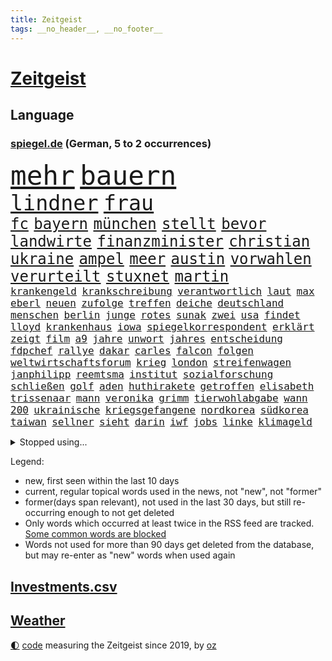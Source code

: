 ```yaml
---
title: Zeitgeist
tags: __no_header__, __no_footer__
---
```


# [Zeitgeist](https://oliz.io/zeitgeist/)

## Language

<h3><a href="https://www.spiegel.de" target="_blank">spiegel.de</a> (German, 5 to 2 occurrences)</h3>
<p style="font-family:monospace">
<span style="font-size:32pt"><a href="news_links.html#mehr" class="current">mehr</a></span>
<span style="font-size:32pt"><a href="news_links.html#bauern" class="current">bauern</a></span>
<br>
<span style="font-size:25pt"><a href="news_links.html#lindner" class="current">lindner</a></span>
<span style="font-size:25pt"><a href="news_links.html#frau" class="current">frau</a></span>
<br>
<span style="font-size:18pt"><a href="news_links.html#fc" class="current">fc</a></span>
<span style="font-size:18pt"><a href="news_links.html#bayern" class="current">bayern</a></span>
<span style="font-size:18pt"><a href="news_links.html#münchen" class="current">münchen</a></span>
<span style="font-size:18pt"><a href="news_links.html#stellt" class="current">stellt</a></span>
<span style="font-size:18pt"><a href="news_links.html#bevor" class="current">bevor</a></span>
<span style="font-size:18pt"><a href="news_links.html#landwirte" class="current">landwirte</a></span>
<span style="font-size:18pt"><a href="news_links.html#finanzminister" class="current">finanzminister</a></span>
<span style="font-size:18pt"><a href="news_links.html#christian" class="current">christian</a></span>
<span style="font-size:18pt"><a href="news_links.html#ukraine" class="current">ukraine</a></span>
<span style="font-size:18pt"><a href="news_links.html#ampel" class="current">ampel</a></span>
<span style="font-size:18pt"><a href="news_links.html#meer" class="current">meer</a></span>
<span style="font-size:18pt"><a href="news_links.html#austin" class="current">austin</a></span>
<span style="font-size:18pt"><a href="news_links.html#vorwahlen" class="current">vorwahlen</a></span>
<span style="font-size:18pt"><a href="news_links.html#verurteilt" class="current">verurteilt</a></span>
<span style="font-size:18pt"><a href="news_links.html#stuxnet" class="new">stuxnet</a></span>
<span style="font-size:18pt"><a href="news_links.html#martin" class="current">martin</a></span>
<br>
<span style="font-size:12pt"><a href="news_links.html#krankengeld" class="new">krankengeld</a></span>
<span style="font-size:12pt"><a href="news_links.html#krankschreibung" class="current">krankschreibung</a></span>
<span style="font-size:12pt"><a href="news_links.html#verantwortlich" class="current">verantwortlich</a></span>
<span style="font-size:12pt"><a href="news_links.html#laut" class="current">laut</a></span>
<span style="font-size:12pt"><a href="news_links.html#max" class="current">max</a></span>
<span style="font-size:12pt"><a href="news_links.html#eberl" class="new">eberl</a></span>
<span style="font-size:12pt"><a href="news_links.html#neuen" class="current">neuen</a></span>
<span style="font-size:12pt"><a href="news_links.html#zufolge" class="current">zufolge</a></span>
<span style="font-size:12pt"><a href="news_links.html#treffen" class="current">treffen</a></span>
<span style="font-size:12pt"><a href="news_links.html#deiche" class="current">deiche</a></span>
<span style="font-size:12pt"><a href="news_links.html#deutschland" class="current">deutschland</a></span>
<span style="font-size:12pt"><a href="news_links.html#menschen" class="current">menschen</a></span>
<span style="font-size:12pt"><a href="news_links.html#berlin" class="current">berlin</a></span>
<span style="font-size:12pt"><a href="news_links.html#junge" class="current">junge</a></span>
<span style="font-size:12pt"><a href="news_links.html#rotes" class="current">rotes</a></span>
<span style="font-size:12pt"><a href="news_links.html#sunak" class="current">sunak</a></span>
<span style="font-size:12pt"><a href="news_links.html#zwei" class="current">zwei</a></span>
<span style="font-size:12pt"><a href="news_links.html#usa" class="current">usa</a></span>
<span style="font-size:12pt"><a href="news_links.html#findet" class="current">findet</a></span>
<span style="font-size:12pt"><a href="news_links.html#lloyd" class="current">lloyd</a></span>
<span style="font-size:12pt"><a href="news_links.html#krankenhaus" class="current">krankenhaus</a></span>
<span style="font-size:12pt"><a href="news_links.html#iowa" class="new">iowa</a></span>
<span style="font-size:12pt"><a href="news_links.html#spiegelkorrespondent" class="current">spiegelkorrespondent</a></span>
<span style="font-size:12pt"><a href="news_links.html#erklärt" class="current">erklärt</a></span>
<span style="font-size:12pt"><a href="news_links.html#zeigt" class="current">zeigt</a></span>
<span style="font-size:12pt"><a href="news_links.html#film" class="current">film</a></span>
<span style="font-size:12pt"><a href="news_links.html#a9" class="new">a9</a></span>
<span style="font-size:12pt"><a href="news_links.html#jahre" class="current">jahre</a></span>
<span style="font-size:12pt"><a href="news_links.html#unwort" class="new">unwort</a></span>
<span style="font-size:12pt"><a href="news_links.html#jahres" class="current">jahres</a></span>
<span style="font-size:12pt"><a href="news_links.html#entscheidung" class="current">entscheidung</a></span>
<span style="font-size:12pt"><a href="news_links.html#fdpchef" class="current">fdpchef</a></span>
<span style="font-size:12pt"><a href="news_links.html#rallye" class="new">rallye</a></span>
<span style="font-size:12pt"><a href="news_links.html#dakar" class="new">dakar</a></span>
<span style="font-size:12pt"><a href="news_links.html#carles" class="new">carles</a></span>
<span style="font-size:12pt"><a href="news_links.html#falcon" class="new">falcon</a></span>
<span style="font-size:12pt"><a href="news_links.html#folgen" class="current">folgen</a></span>
<span style="font-size:12pt"><a href="news_links.html#weltwirtschaftsforum" class="new">weltwirtschaftsforum</a></span>
<span style="font-size:12pt"><a href="news_links.html#krieg" class="current">krieg</a></span>
<span style="font-size:12pt"><a href="news_links.html#london" class="current">london</a></span>
<span style="font-size:12pt"><a href="news_links.html#streifenwagen" class="current">streifenwagen</a></span>
<span style="font-size:12pt"><a href="news_links.html#janphilipp" class="new">janphilipp</a></span>
<span style="font-size:12pt"><a href="news_links.html#reemtsma" class="new">reemtsma</a></span>
<span style="font-size:12pt"><a href="news_links.html#institut" class="current">institut</a></span>
<span style="font-size:12pt"><a href="news_links.html#sozialforschung" class="new">sozialforschung</a></span>
<span style="font-size:12pt"><a href="news_links.html#schließen" class="current">schließen</a></span>
<span style="font-size:12pt"><a href="news_links.html#golf" class="current">golf</a></span>
<span style="font-size:12pt"><a href="news_links.html#aden" class="current">aden</a></span>
<span style="font-size:12pt"><a href="news_links.html#huthirakete" class="new">huthirakete</a></span>
<span style="font-size:12pt"><a href="news_links.html#getroffen" class="current">getroffen</a></span>
<span style="font-size:12pt"><a href="news_links.html#elisabeth" class="new">elisabeth</a></span>
<span style="font-size:12pt"><a href="news_links.html#trissenaar" class="new">trissenaar</a></span>
<span style="font-size:12pt"><a href="news_links.html#mann" class="current">mann</a></span>
<span style="font-size:12pt"><a href="news_links.html#veronika" class="current">veronika</a></span>
<span style="font-size:12pt"><a href="news_links.html#grimm" class="current">grimm</a></span>
<span style="font-size:12pt"><a href="news_links.html#tierwohlabgabe" class="new">tierwohlabgabe</a></span>
<span style="font-size:12pt"><a href="news_links.html#wann" class="current">wann</a></span>
<span style="font-size:12pt"><a href="news_links.html#200" class="current">200</a></span>
<span style="font-size:12pt"><a href="news_links.html#ukrainische" class="current">ukrainische</a></span>
<span style="font-size:12pt"><a href="news_links.html#kriegsgefangene" class="new">kriegsgefangene</a></span>
<span style="font-size:12pt"><a href="news_links.html#nordkorea" class="current">nordkorea</a></span>
<span style="font-size:12pt"><a href="news_links.html#südkorea" class="current">südkorea</a></span>
<span style="font-size:12pt"><a href="news_links.html#taiwan" class="current">taiwan</a></span>
<span style="font-size:12pt"><a href="news_links.html#sellner" class="new">sellner</a></span>
<span style="font-size:12pt"><a href="news_links.html#sieht" class="current">sieht</a></span>
<span style="font-size:12pt"><a href="news_links.html#darin" class="current">darin</a></span>
<span style="font-size:12pt"><a href="news_links.html#iwf" class="new">iwf</a></span>
<span style="font-size:12pt"><a href="news_links.html#jobs" class="current">jobs</a></span>
<span style="font-size:12pt"><a href="news_links.html#linke" class="current">linke</a></span>
<span style="font-size:12pt"><a href="news_links.html#klimageld" class="current">klimageld</a></span>
</p>
<details>
<summary>Stopped using...</summary>
<p class="former" style="font-size:12pt">
verschiedene(1180) aufnehmen(1179) eröffnet(1179) gipfel(1179) jan(1178) programm(1178) schwarzen(1178) statement(1178) rasant(1177) brutale(1176) gerhard(1176) innenministerium(1176) mali(1176) schadet(1176) sieger(1176) verboten(1176) behauptet(1175) besiegt(1175) entschädigung(1175) esken(1175) mainz(1175) saskia(1175) verlust(1175) einzelne(1174) gefährlichen(1174) hsv(1174) priester(1174) verhandelt(1174) benzin(1173) brücke(1173) tobt(1173) viktor(1173) überlebte(1173) breitet(1172) carsten(1172) enthüllt(1172) gehalt(1172) preisen(1172) schwierigkeiten(1172) sicherheitskräfte(1172) stärken(1172) widerspricht(1172) zahlung(1172) anschläge(1171) beschäftigten(1171) bremer(1171) fehler(1171) i(1171) senken(1171) tore(1171) vertrag(1171) endete(1170) kanzleramt(1170) klaren(1170) mütter(1170) tausenden(1170) vermutet(1170) bekamen(1169) europäer(1169) falsch(1169) jagd(1169) kämpfe(1169) rassistische(1169) schüssen(1169) diplomaten(1168) passt(1168) senkt(1168) standort(1168) angeklagter(1167) angekommen(1167) drohungen(1167) englische(1167) erhielt(1167) gegangen(1167) klimapolitik(1167) ton(1167) untersuchungsausschuss(1167) debakel(1166) kräftig(1166) e(1164) gesetze(1164) globale(1164) produzieren(1164) sprecher(1164) erkenntnisse(1163) meiner(1163) verband(1163) erneuten(1161) schlimmste(1161) erkrankung(1160) klimaschutz(1160) 1000(1159) deals(1159) schaffte(1159) sendung(1159) voraussetzungen(1159) halb(1158) verursacht(1158) nah(1157) olympische(1157) bundesgerichtshof(1156) erfunden(1155) immerhin(1155) kooperation(1155) uni(1155) echten(1153) analysiert(1151) spitzenreiter(1151) erwachsene(1150) großem(1149) projekte(1149) aussehen(1148) umgeht(1146) fußballwm(1144) enorme(1142) abstieg(1141) atomkraft(1141) informiert(1141) möglichkeiten(1140) dramatischen(1138) versorgung(1134) kanadas(1133) olympia(1131) tuchel(1130) identität(1129) ausgaben(1126) annäherung(1123) ungewöhnlichen(1119) coronaimpfung(1099) cent(1075) zustimmen(1065) konfrontation(1061) estland(1046) 250(988) mitverantwortlich(988) banken(976) unfälle(961) vorsicht(938) drohende(933) ministerin(922) bundesrat(903) autoren(902) sichtbar(885) polnischen(879) kuriose(870) parlaments(867) moderner(851) hoffenheim(847) zeitungsbericht(843) gleichen(831) schränkt(815) schulden(814) rhein(796) 41(790) lieferungen(790) methode(783) meta(758) erwiesen(753) zufall(748) verteuert(746) schloss(745) kremlchef(737) soldat(716) sankt(712) zweites(710) expremier(704) ergeben(693) positiven(692) mbappé(681) stoff(653) eindrücke(650) messerangriff(649) angestellte(634) herrschte(634) indem(633) ausstieg(628) aufeinander(600) steuerhinterziehung(594) hitze(590) ausgebaut(582) dürre(580) kaiserslautern(577) französischer(576) bedrohte(572) besseren(569) tierschützer(567) andrew(565) anlauf(562) schrumpfen(555) krebserkrankung(549) geste(540) verleihung(531) freigabe(530) usrepublikaner(530) ähnlichen(527) psychischen(510) importiert(505) heidenheim(502) bach(496) elefanten(496) 63(494) perfekt(492) gendern(487) banden(483) töne(483) entstehen(481) zutritt(475) kontroverse(473) rassistischer(470) juristische(469) entzieht(466) francisco(462) indiens(462) quer(462) sechsten(462) stemmen(462) vereinbarung(462) einsamkeit(461) irland(461) kollegin(460) begegnung(458) bröckelt(456) sauber(454) elektronische(451) neymar(448) aktivist(447) hit(441) zweifeln(440) kohl(436) abbruch(434) alice(433) gefangenen(432) ernennt(426) chaotische(424) todesstrafe(423) misstrauen(421) aufsichtsrat(416) doping(416) befragung(415) ioc(415) böhmermann(407) tabu(407) häufigsten(405) ig(405) metall(405) unerlaubt(405) reißen(404) figuren(403) düster(401) häufen(400) finanzaufsicht(399) liberale(398) zerschlagen(398) technologien(393) fenster(390) indigene(390) kommentiert(390) flogen(386) petersburg(386) bafin(384) erheben(382) dunkelheit(379) wunderbare(376) kulturkampf(374) totschlags(374) aufgelöst(367) änderung(367) dreier(366) gefälschten(366) udo(366) weber(360) revision(358) vorfälle(358) muslime(356) vorstand(356) meiste(355) perspektive(355) plätze(354) solcher(354) denkbar(353) gesundheitliche(350) hochhaus(350) kommender(350) dauer(348) geldgeber(348) wand(345) verleumdung(344) 23jähriger(341) bundeswirtschaftsminister(340) springer(340) entsprechende(331) heran(331) chatbot(330) wettlauf(330) startups(329) paket(326) juventus(325) verfügbar(325) jäger(322) lauf(322) green(321) bildet(320) spezies(320) 150000(318) antike(318) bauarbeiten(317) usbürger(317) zuckerberg(317) 51(316) umdenken(316) loswerden(315) marius(314) reiz(314) sondervermögen(314) bewertet(313) siedlung(313) trier(312) zutiefst(312) riskante(310) spiegelrecherchen(308) anpassen(306) menschliche(306) 15jähriger(302) joggen(302) marina(302) haushaltsstreit(301) gebäuden(300) nützt(299) gala(295) linkenpolitikerin(294) verteidigte(292) warb(292) 40jähriger(288) geschehen(286) milliardenschwere(286) griechische(284) rebellion(284) kümmert(283) verstärken(283) bahnreisende(278) downing(278) geknackt(276) asylpolitik(275) festgelegt(275) heutige(274) duschen(273) parteichefin(273) fehde(272) sommerspielen(272) spiegeltalk(272) susanne(271) heimlich(269) angerichtet(268) erdöl(267) startete(267) behindern(266) greenwashing(265) involviert(265) produkt(265) prinzip(264) reuß(264) modi(262) rückhalt(262) milliardengeschäft(261) 800(260) theorie(260) dringt(259) schadstoffe(259) follower(258) referendum(256) stuft(256) zurückgetreten(256) gewusst(255) tanken(253) bekämpfung(252) massenhaft(251) staatsbürger(251) wette(251) amtsinhaber(250) fisch(247) ermutigt(246) grenzkontrollen(245) spielten(245) ikone(244) erstem(240) getrieben(239) 8000(237) arabischen(237) parteitag(237) sudan(236) gewissheit(235) populismus(235) ereignis(233) tegernsee(232) berühmtesten(231) kane(230) geldwäsche(229) landesverband(229) miese(229) weidel(229) umstieg(228) feinde(226) rechtskräftig(226) schätzen(226) gegnern(225) auswirken(224) hamm(222) iphones(222) schockiert(222) unogeneralsekretär(222) herkunftsstaaten(221) nachbesserungen(221) untergebracht(221) rekrutieren(220) trümmer(220) dämpfer(218) stopfen(218) frankfurts(217) brachen(216) schulleiter(216) serge(216) bundeshaushalt(215) massen(215) vi(215) brutalen(214) 17jährigen(213) bafög(213) internetstars(213) alben(212) shell(212) lustige(211) bürgern(210) thyssenkrupp(210) dietmar(208) befürchtete(207) beitragen(207) mangelnder(207) abgenommen(206) abschlusserklärung(206) kylian(206) kurzer(205) süddeutschland(205) haushalten(204) kalter(202) würdigung(201) unterschätzen(200) falschaussage(199) tropfen(199) verbandschef(199) 1973(196) beschäftigung(196) bundesarbeitsgericht(196) demokratiebewegung(196) gelaufen(196) balkon(194) potenziell(194) berechnungen(193) telefon(190) erwärmung(189) einbringen(186) entsorgt(186) selben(186) anderthalb(185) rechtsruck(185) reparaturen(185) systeme(185) begründete(183) berufen(183) bestohlen(183) südukraine(183) amira(182) wetterbedingungen(182) asylrecht(181) brände(180) delegation(180) bartsch(179) populist(178) beworben(176) popstars(176) rolling(176) stones(176) vergangen(175) homophobe(174) posthum(174) reserven(174) schande(174) wertet(174) internetkonzern(173) xiii(173) beschloss(172) militäroperation(172) weltmeisterschaft(172) ezb(171) feindbild(171) report(171) unterhaltung(171) essener(170) neonazi(170) verbinden(170) architekten(169) verteuern(169) freizeit(168) neubrandenburg(168) o2(168) hacken(167) schlimmer(167) lichtblick(166) aufatmen(165) begriffe(165) arbeitern(164) becken(164) entpuppt(164) afdchefin(163) bundesligasaison(163) schriftstellerin(163) kooperiert(161) schärfsten(161) unilever(160) 7000(158) froh(158) metas(158) selenskyjs(158) stützen(158) jenaer(157) reichsbürgergruppe(157) erpresst(156) kürzung(155) drohender(153) ernste(153) unterhalt(153) gebissen(152) gerichtsverfahren(152) gruppenphase(152) juristin(151) wissenschaftlich(151) cdugeneralsekretär(150) erfinden(149) gerichtsmediziner(149) kultusminister(149) linienbus(149) unsicherheit(148) lebensfreude(147) lindenberg(147) exklusive(146) geprüft(146) sinnlos(146) ungefährlich(146) gedreht(145) costa(144) erahnen(144) männlichkeit(143) thailändischen(143) bayreuth(142) unwohlsein(142) stahlhersteller(141) margot(140) boykott(139) kollidieren(139) morawiecki(139) anlage(138) kanzlerpartei(138) zusätzlichen(138) kunde(137) spanierin(137) wahlkreis(137) innere(136) webstars(136) abkehr(135) ausscheiden(135) patientin(135) verglichen(135) gegenspieler(133) hardliner(133) sicherheitsrat(133) andauern(132) anzeige(132) samstagabend(132) einmarsch(131) iocpräsident(131) meryl(131) streep(131) moscheen(130) tankstelle(130) reutlingen(129) unbeeindruckt(129) wirbel(129) einigten(127) griffen(127) regelrechten(127) rucksack(124) negative(123) betrag(122) herrchen(122) nachzahlen(121) unterkunft(121) fraktion(120) kräften(120) schmerzhafter(120) beweist(119) karrierecoach(119) saudiarabiens(119) 82(117) damalige(117) kriegsführung(117) raketenabwehrsystem(117) young(117) angehören(116) einziges(116) sportlerinnen(116) trittin(116) hauptdarsteller(115) verstößen(115) year(115) jugendorganisation(114) rumänische(114) british(113) ködern(113) schockierte(113) tabellenspitze(113) geist(112) probiert(112) unheilbar(112) abgestellt(111) starkgemacht(111) usbotschaft(111) hassbotschaften(110) knallte(110) stauen(110) grünes(109) trennungskinder(109) v(109) hermoso(108) jenni(108) kühl(108) langwierigen(108) nadia(108) rubiales(108) dokumentarfilm(107) mtv(107) zuschlag(107) abgehängt(106) bahnhöfen(106) beschlüsse(105) weltbesten(105) wmtriumph(105) libyen(104) missbrauchen(104) hofften(103) konzertfilm(103) lachs(103) lass(103) lieferwagen(103) seltenes(103) chemnitz(102) finanzspritze(102) morgenstunden(102) eigentlichen(101) probe(101) fernseher(100) armenien(99) aserbaidschan(99) kanal(99) dreistelliger(98) jean(98) pocher(98) schütze(98) challenge(97) klimagipfel(97) lebensräume(97) verfehlten(97) angeführt(96) bundestagsfraktion(96) festnehmen(95) milliardenhilfen(95) sanften(95) scherz(95) 1994(94) absoluten(94) evangelista(94) gutmachen(94) milliardenhöhe(94) teslachef(94) vergehen(94) wehrte(94) zukommen(94) 34jährige(93) inselstaaten(93) klausmichael(93) peinliche(93) proben(93) steuererhöhungen(93) weltgrößte(93) ai(92) finanzmärkten(92) bestattet(91) brennstoffen(91) efuels(91) grenzregion(91) kräftiger(91) sekunde(91) spiegelrekonstruktion(91) zugverkehr(91) aggression(90) barrymore(90) canceln(90) drew(90) europaparlament(90) hagelkörner(90) landesverrats(90) metronom(90) pedelecs(90) population(90) skulpturen(90) wiederzusehen(90) bundesvorstand(89) gefolgt(89) time(89) tragisch(89) gemüse(88) verschüttete(88) biologe(87) milieu(87) anonym(86) beschuldigt(86) entzug(86) erkältung(86) fingerzeig(86) notaufnahmen(86) sibirien(86) wechseljahre(86) bistum(85) branson(85) religion(85) tiktoker(85) dillinger(84) edmund(84) schlusslicht(84) smarte(84) affären(83) blätter(83) extinction(83) schulnoten(83) smartes(83) ultrarechten(83) untermauert(83) danzig(82) sanierungspflicht(82) trucker(82) archäologische(81) besprüht(81) mateusz(81) rechtfertigen(81) stocken(81) verfeindeten(81) grundlegende(80) krisenzeiten(80) luftfahrt(80) steuervorteile(80) vorgeschichte(80) zynisch(80) übergangen(80) granate(79) herfried(79) love(79) münkler(79) pushbacks(79) zeitlupe(79) ausrutscher(78) brightline(78) effizienz(78) entsendung(78) fallende(78) gravierenden(78) hochgeschwindigkeitszug(78) mehrkosten(78) shutdown(78) sieges(78) taxi(78) antetokounmpo(77) arbeite(77) einjährigen(77) geschlossenheit(77) giannis(77) gucken(77) tsg(77) überlastete(77) 2035(76) asylsuchenden(76) besorgen(76) lafontaine(76) nature(76) nebenkosten(76) oskar(76) regierungswechsel(76) schau(76) sportevent(76) ungleich(75) airways(74) beiseite(74) beriet(74) diagnostiziert(74) euebene(74) schwerfällt(74) überstimmt(74) euroraum(73) herausholen(73) menschengemachten(73) politikertochter(73) schmach(73) tandler(73) vertrauensverlust(73) absichtliche(72) achtsamkeitstrend(72) bevorzugt(72) fahrplan(72) gewerkschafter(72) glitzern(72) lasst(72) milliardenmarkt(72) parteifreundes(72) schweiger(72) sprengen(72) til(72) unerwünschte(72) uniklinik(72) unternehmerin(72) krankes(71) livtour(71) unprofessionell(71) vermittlung(71) warme(71) ehrlich(70) eindeutiges(70) handelsblatt(70) käme(70) physiker(70) riskanter(70) spitzenspiel(70) stammenden(70) versuche(70) atomen(69) bucks(69) erzählungen(69) fröhlich(69) hinterzogen(69) maskenmillionärin(69) plastiktüten(69) wagenknechtpartei(69) zurückgezogen(69) abgelöst(68) präparierten(68) rekorden(68) unerträglicher(68) anrufen(67) elektronen(67) eumitgliedstaaten(67) ferenc(67) krausz(67) physiknobelpreis(67) verhaltensregeln(67) westdeutschen(67) überfällig(67) abschottung(66) cduspitzenpolitiker(66) jeremy(66) molly(66) sonderbeauftragter(66) bundes(65) schuf(65) spender(65) strahlt(65) tankstellen(65) unparteiischen(65) worüber(65) übertragene(65) bewilligung(64) effenbergbank(64) erfindung(64) erhob(64) financial(64) friedensnobelpreis(64) katapultiert(64) köstliche(64) narges(64) neunmal(64) parteigründung(64) stadien(64) streuen(64) süddeutschen(64) ungeklärten(64) unterstützten(64) ölpreis(64) audio(63) aufrechterhalten(63) eueinigung(63) rekordwert(63) außenwelt(62) geborene(62) hakt(62) kracht(62) laufe(62) naher(62) regierungserklärung(62) schick(62) schwaben(62) zuschauern(62) anhaltenden(61) born(61) erodiert(61) flüchtlingsheim(61) mobilisiert(61) opec(61) wochenlangen(61) zivilen(61) 175(60) bezirk(60) direkte(60) gesprächsstoff(60) ortschaften(60) verschleppter(60) 1990(59) kinderbuchautorin(59) luxushotel(59) munter(59) normale(59) volleyball(59) büchern(58) flächenbrand(58) hamaskämpfern(58) hetzjagd(58) iron(58) kalorien(58) klimafreundliche(58) lasten(58) olympisches(58) trauergemeinde(58) vertrieben(58) bundespräsidenten(57) enttäuschte(57) cop28(56) drängendsten(56) gewähren(56) grenzübergänge(56) orange(56) sähen(56) vernichten(56) vorläufige(56) gal(55) gehypte(55) kmk(55) prostatakrebs(55) rechtsnationale(55) spiegelredakteurin(55) wachse(55) aufreger(54) bekomme(54) designierte(54) dome(54) einseitige(54) extremistischen(54) finanzministerium(54) neonazis(54) schikane(54) tanz(54) unoklimakonferenz(54) weltklimakonferenz(54) windstrom(54) anerkennen(53) erwachsener(53) gekippt(53) medikament(53) abos(52) einstimmigen(52) hamaskämpfer(52) lig(52) länderchefs(52) play(52) spiegelbericht(52) steuerbehörde(52) süper(52) eingeweiht(51) führungskräften(51) johnson(51) südpolarmeer(51) usschauspieler(51) zusammenbrach(51) 25000(50) linkenikone(50) santos(50) weltkriegs(50) derby(49) ungeschoren(49) warnstreiks(49) überaus(49) bsw(48) festgeldangebote(48) fußballspiel(48) monatelanger(48) urlauberinnen(48) warnstreik(48) arielle(47) bereut(47) hell(47) psychotherapeutin(47) sagaftra(47) abzuschaffen(46) bonus(46) hagelte(46) tunneln(46) verblüfft(46) furchtbar(45) tool(45) gebraucht(44) großprojekte(44) koalitionsstreit(44) militärhilfen(44) neureuther(44) sprecherin(44) antisemitismusdebatte(43) cyberattacke(43) müdigkeit(43) soldatin(43) haftbar(42) heizöl(42) korrekt(42) mandanten(42) migrationsabkommen(42) nordrheinwestfälischen(42) signalisiert(42) uskampfjets(42) warnzeichen(42) bagdad(41) basisinitiative(41) gelbem(41) resolution(41) sportschau(41) wirtz(41) übel(41) 102(40) beyoncé(40) düpiert(40) fell(40) feststehen(40) gegründeten(40) schade(40) engagieren(39) hut(39) bewirkt(38) dschabalia(38) innen(38) interpretation(38) useliteuni(38) anliegen(37) bewertung(37) esa(37) gestritten(37) priorität(37) schutt(37) siedler(37) wett(37) koalitionspartnern(36) pokalpleite(36) usuniversitäten(36) wohlhabende(36) ampelpartner(35) artikel(35) ausreise(35) eubeitrittsgespräche(35) hamastunnel(35) instanz(35) starr(35) devid(34) jokić(34) kernforderung(34) striesow(34) systemwechsel(34) zehnt(34) bestechender(33) erspart(33) landmaschinen(33) modus(33) polizeistation(33) stream(33) betreut(32) dosis(32) investorin(32) mitgliederbefragung(32) verhält(32) abgebrannte(31) adams(31) akzeptabel(31) exkollege(31) komödien(31) schnitzer(31) weltklimagipfel(31) zugute(31) 45jährigen(30) chats(30) endgültige(30) fachmagazin(30) haushaltspolitik(30) jobabbau(30) kassieren(30) zurückholen(30) beschuldigten(29) getrunken(29) produzierenden(29) putschversuch(29) deckt(28) draymond(28) emiraten(28) gebrauchte(28) lokführern(28) todesschützen(28) usmagazin(28) warriors(28) genderverbot(27) verfassungsfeindlichen(27) wertvollsten(27) 40jährigen(26) drogenkonsum(26) fremdgehens(26) geliebt(26) mehrfachen(26) notfallfahrplan(26) redebedarf(26) spezialeinsatzkommando(26) spoiler(26) wolke(26) zutage(26) ausgebrannt(25) bernd(25) gängige(25) haushaltsloch(25) katalanischen(25) managern(25) austauschschüler(24) bologna(24) illusion(24) immobilienimperium(24) revolutionieren(24) riesen(24) vollzieht(24) wahnsinn(24) ausfliegen(23) erkältungswelle(23) etat(23) hintertür(23) machern(23) nachtragshaushalt(23) verhaltens(23) zermatt(23) beschämend(22) chronisch(22) demnächst(22) dschungel(22) fdpinitiative(22) gerichtsprozessen(22) geschenkideen(22) halbnackten(22) polnischukrainischen(22) rechtsextremistische(22) staatsstreich(22) trickserei(22) ausgespielt(21) milliardenloch(21) gesinnung(20) lachse(20) verdanken(20) verschneiten(20) verstärker(20) ziviler(20) dokuserie(19) erliegt(19) gravierender(19) innenstädte(19) legende(19) leichten(19) tonband(19) vereinigte(19) angelegten(18) decken(18) exnationaltorwart(18) häusliche(18) klimakonferenz(18) kreisen(18) pompösen(18) spediteure(18) bjelica(17) krisenmodus(17) limbach(17) nenad(17) nrwjustizminister(17) pazifikküste(17) regenwald(17) sammler(17) trümmerteile(17) unfreiwillig(17) verbindliche(17) vetternwirtschaft(17) arbeitgeberpräsident(16) dulger(16) mister(16) neutrale(16) synthetische(16) weltmarktführer(16) werkzeug(16) 1983(15) ampelspitzen(15) berufseinsteiger(15) erbt(15) haushaltschaos(15) hustet(15) knockout(15) life(15) robbie(15) sprangen(15) tücher(15) wagens(15) övp(15) geert(14) medaille(14) wachstumschancengesetz(14) wilders(14) alarmsignal(13) ampelhaushalt(13) argentinischen(13) haushaltsdrama(13) leise(13) rentierschlitten(13) statistisches(13) verstorbener(13) verteidigern(13) werbeaufsicht(13) bellevue(12) diebin(12) donuts(12) falschfahrer(12) gefüllte(12) indigenen(12) jaber(12) killt(12) lichterfest(12) physik(12) stiehlt(12) tausender(12) zapfsäule(12) altersgruppen(11) falle(11)
</p>
</details>
<p>Legend:
<ul>
<li><span class="new">new</span>, first seen within the last 10 days</li>
<li><span class="current">current</span>, regular topical words used in the news, not "new", not "former"</li>
<li><span class="former">former(days span relevant)</span>, not used in the last 30 days, but still re-occurring enough to not get deleted</li>
<li>Only words which occurred at least twice in the RSS feed are tracked. <a href="language/filters.py">Some common words are blocked</a></li>
<li>Words not used for more than 90 days get deleted from the database, but may re-enter as "new" words when used again</li>
</ul>
</p>

## [Investments](investments.html)[.csv](investments.csv)

## [Weather](weather.html)

<footer>
<a href="javascript:toggleTheme()" class="nav">🌓</a>
<a href="https://github.com/ooz/zeitgeist">code</a> measuring the Zeitgeist since 2019, by <a href="https://oliz.io">oz</a>
</footer>
